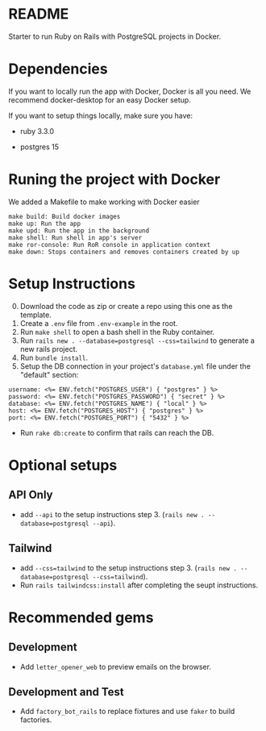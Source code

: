 # README

Starter to run Ruby on Rails with PostgreSQL projects in Docker.

# Dependencies

If you want to locally run the app with Docker, Docker is all you need. We recommend docker-desktop for an easy Docker setup.

If you want to setup things locally, make sure you have:

- ruby 3.3.0

- postgres 15

# Runing the project with Docker

We added a Makefile to make working with Docker easier

```
make build: Build docker images
make up: Run the app
make upd: Run the app in the background
make shell: Run shell in app's server
make ror-console: Run RoR console in application context
make down: Stops containers and removes containers created by up
```

# Setup Instructions

0. Download the code as zip or create a repo using this one as the template.
1. Create a `.env` file from `.env-example` in the root.
2. Run `make shell` to open a bash shell in the Ruby container.
3. Run `rails new . --database=postgresql --css=tailwind` to generate a new rails project.
4. Run `bundle install`.
5. Setup the DB connection in your project's `database.yml` file under the "default" section:

```
username: <%= ENV.fetch("POSTGRES_USER") { "postgres" } %>
password: <%= ENV.fetch("POSTGRES_PASSWORD") { "secret" } %>
database: <%= ENV.fetch("POSTGRES_NAME") { "local" } %>
host: <%= ENV.fetch("POSTGRES_HOST") { "postgres" } %>
port: <%= ENV.fetch("POSTGRES_PORT") { "5432" } %>
```

- Run `rake db:create` to confirm that rails can reach the DB.

# Optional setups

## API Only

- add `--api` to the setup instructions step 3. (`rails new . --database=postgresql --api`).

## Tailwind

- add `--css=tailwind` to the setup instructions step 3. (`rails new . --database=postgresql --css=tailwind`).
- Run `rails tailwindcss:install` after completing the seupt instructions.

# Recommended gems

## Development

- Add `letter_opener_web` to preview emails on the browser.

## Development and Test

- Add `factory_bot_rails` to replace fixtures and use `faker` to build factories.
